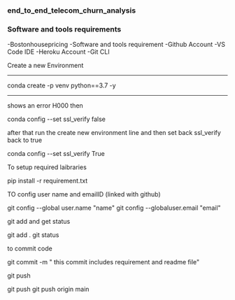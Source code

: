 ### end_to_end_telecom_churn_analysis

### Software and tools requirements
 -Bostonhousepricing
 -Software and tools requirement
 -Github Account
 -VS Code IDE
 -Heroku Account
 -Git CLI

Create a new Environment

***
conda create -p venv python==3.7 -y
***

shows an error H000 then

conda config --set ssl_verify false

after that run the create new environment line and then set back ssl_verify back to true

conda config --set ssl_verify True

To setup required laibraries

pip install -r requirement.txt

TO config user name and emailID (linked with github)

git config --global user.name "name" git config --globaluser.email "email"

git add and get status

git add . git status

to commit code

git commit -m " this commit includes requirement and readme file"

git push

git push git push origin main

